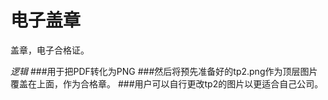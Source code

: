 # 电子盖章
盖章，电子合格证。

*逻辑*
###用于把PDF转化为PNG
###然后将预先准备好的tp2.png作为顶层图片覆盖在上面，作为合格章。
###用户可以自行更改tp2的图片以更适合自己公司。
